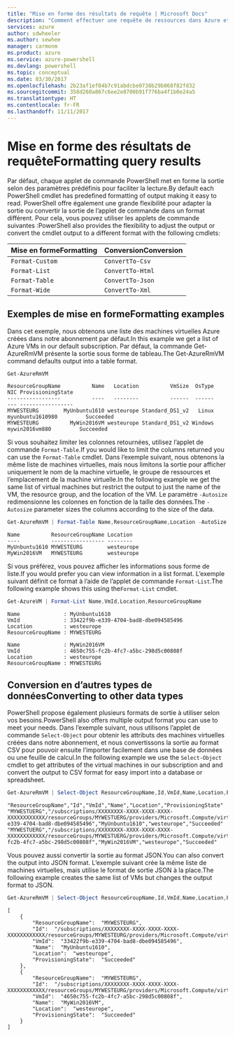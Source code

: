 ```yaml
---
title: "Mise en forme des résultats de requête | Microsoft Docs"
description: "Comment effectuer une requête de ressources dans Azure et mettre en forme les résultats."
services: azure
author: sdwheeler
ms.author: sewhee
manager: carmonm
ms.product: azure
ms.service: azure-powershell
ms.devlang: powershell
ms.topic: conceptual
ms.date: 03/30/2017
ms.openlocfilehash: 2b23af1ef84b7c91abdcbe0738b29b068f82fd32
ms.sourcegitcommit: 358d260a867c6ee2e8700b91f776ba4f1b0e24a5
ms.translationtype: HT
ms.contentlocale: fr-FR
ms.lasthandoff: 11/11/2017
---
```

# <a name="formatting-query-results"></a><span data-ttu-id="23a6f-103">Mise en forme des résultats de requête</span><span class="sxs-lookup"><span data-stu-id="23a6f-103">Formatting query results</span></span>

<span data-ttu-id="23a6f-104">Par défaut, chaque applet de commande PowerShell met en forme la sortie selon des paramètres prédéfinis pour faciliter la lecture.</span><span class="sxs-lookup"><span data-stu-id="23a6f-104">By default each PowerShell cmdlet has predefined formatting of output making it easy to read.</span></span>  <span data-ttu-id="23a6f-105">PowerShell offre également une grande flexibilité pour adapter la sortie ou convertir la sortie de l’applet de commande dans un format différent. Pour cela, vous pouvez utiliser les applets de commande suivantes :</span><span class="sxs-lookup"><span data-stu-id="23a6f-105">PowerShell also provides the flexibility to adjust the output or convert the cmdlet output to a different format with the following cmdlets:</span></span>

| <span data-ttu-id="23a6f-106">Mise en forme</span><span class="sxs-lookup"><span data-stu-id="23a6f-106">Formatting</span></span>      | <span data-ttu-id="23a6f-107">Conversion</span><span class="sxs-lookup"><span data-stu-id="23a6f-107">Conversion</span></span>       |
|-----------------|------------------|
| `Format-Custom` | `ConvertTo-Csv`  |
| `Format-List`   | `ConvertTo-Html` |
| `Format-Table`  | `ConvertTo-Json` |
| `Format-Wide`   | `ConvertTo-Xml`  |

## <a name="formatting-examples"></a><span data-ttu-id="23a6f-108">Exemples de mise en forme</span><span class="sxs-lookup"><span data-stu-id="23a6f-108">Formatting examples</span></span>

<span data-ttu-id="23a6f-109">Dans cet exemple, nous obtenons une liste des machines virtuelles Azure créées dans notre abonnement par défaut.</span><span class="sxs-lookup"><span data-stu-id="23a6f-109">In this example we get a list of Azure VMs in our default subscription.</span></span>  <span data-ttu-id="23a6f-110">Par défaut, la commande Get-AzureRmVM présente la sortie sous forme de tableau.</span><span class="sxs-lookup"><span data-stu-id="23a6f-110">The Get-AzureRmVM command defaults output into a table format.</span></span>

```powershell
Get-AzureRmVM
```

```
ResourceGroupName          Name   Location          VmSize  OsType              NIC ProvisioningState
-----------------          ----   --------          ------  ------              --- -----------------
MYWESTEURG        MyUnbuntu1610 westeurope Standard_DS1_v2   Linux myunbuntu1610980         Succeeded
MYWESTEURG          MyWin2016VM westeurope Standard_DS1_v2 Windows   mywin2016vm880         Succeeded
```

<span data-ttu-id="23a6f-111">Si vous souhaitez limiter les colonnes retournées, utilisez l’applet de commande `Format-Table`.</span><span class="sxs-lookup"><span data-stu-id="23a6f-111">If you would like to limit the columns returned you can use the `Format-Table` cmdlet.</span></span> <span data-ttu-id="23a6f-112">Dans l’exemple suivant, nous obtenons la même liste de machines virtuelles, mais nous limitons la sortie pour afficher uniquement le nom de la machine virtuelle, le groupe de ressources et l’emplacement de la machine virtuelle.</span><span class="sxs-lookup"><span data-stu-id="23a6f-112">In the following example we get the same list of virtual machines but restrict the output to just the name of the VM, the resource group, and the location of the VM.</span></span>  <span data-ttu-id="23a6f-113">Le paramètre `-Autosize` redimensionne les colonnes en fonction de la taille des données.</span><span class="sxs-lookup"><span data-stu-id="23a6f-113">The `-Autosize` parameter sizes the columns according to the size of the data.</span></span>

```powershell
Get-AzureRmVM | Format-Table Name,ResourceGroupName,Location -AutoSize
```

```
Name          ResourceGroupName Location
----          ----------------- --------
MyUnbuntu1610 MYWESTEURG        westeurope
MyWin2016VM   MYWESTEURG        westeurope
```

<span data-ttu-id="23a6f-114">Si vous préférez, vous pouvez afficher les informations sous forme de liste.</span><span class="sxs-lookup"><span data-stu-id="23a6f-114">If you would prefer you can view information in a list format.</span></span> <span data-ttu-id="23a6f-115">L’exemple suivant définit ce format à l’aide de l’applet de commande `Format-List`.</span><span class="sxs-lookup"><span data-stu-id="23a6f-115">The following example shows this using the`Format-List` cmdlet.</span></span>

```powershell
Get-AzureVM | Format-List Name,VmId,Location,ResourceGroupName
```

```
Name              : MyUnbuntu1610
VmId              : 33422f9b-e339-4704-bad8-dbe094585496
Location          : westeurope
ResourceGroupName : MYWESTEURG

Name              : MyWin2016VM
VmId              : 4650c755-fc2b-4fc7-a5bc-298d5c00808f
Location          : westeurope
ResourceGroupName : MYWESTEURG
```

## <a name="converting-to-other-data-types"></a><span data-ttu-id="23a6f-116">Conversion en d’autres types de données</span><span class="sxs-lookup"><span data-stu-id="23a6f-116">Converting to other data types</span></span>

<span data-ttu-id="23a6f-117">PowerShell propose également plusieurs formats de sortie à utiliser selon vos besoins.</span><span class="sxs-lookup"><span data-stu-id="23a6f-117">PowerShell also offers multiple output format you can use to meet your needs.</span></span>  <span data-ttu-id="23a6f-118">Dans l’exemple suivant, nous utilisons l’applet de commande `Select-Object` pour obtenir les attributs des machines virtuelles créées dans notre abonnement, et nous convertissons la sortie au format CSV pour pouvoir ensuite l’importer facilement dans une base de données ou une feuille de calcul.</span><span class="sxs-lookup"><span data-stu-id="23a6f-118">In the following example we use the `Select-Object` cmdlet to get attributes of the virtual machines in our subscription and and convert the output to CSV format for easy import into a database or spreadsheet.</span></span>

```powershell
Get-AzureRmVM | Select-Object ResourceGroupName,Id,VmId,Name,Location,ProvisioningState | ConvertTo-Csv -NoTypeInformation
```

```
"ResourceGroupName","Id","VmId","Name","Location","ProvisioningState"
"MYWESTUERG","/subscriptions/XXXXXXXX-XXXX-XXXX-XXXX-XXXXXXXXXXXX/resourceGroups/MYWESTUERG/providers/Microsoft.Compute/virtualMachines/MyUnbuntu1610","33422f9b-e339-4704-bad8-dbe094585496","MyUnbuntu1610","westeurope","Succeeded"
"MYWESTUERG","/subscriptions/XXXXXXXX-XXXX-XXXX-XXXX-XXXXXXXXXXXX/resourceGroups/MYWESTUERG/providers/Microsoft.Compute/virtualMachines/MyWin2016VM","4650c755-fc2b-4fc7-a5bc-298d5c00808f","MyWin2016VM","westeurope","Succeeded"
```

<span data-ttu-id="23a6f-119">Vous pouvez aussi convertir la sortie au format JSON.</span><span class="sxs-lookup"><span data-stu-id="23a6f-119">You can also convert the output into JSON format.</span></span>  <span data-ttu-id="23a6f-120">L’exemple suivant crée la même liste de machines virtuelles, mais utilise le format de sortie JSON à la place.</span><span class="sxs-lookup"><span data-stu-id="23a6f-120">The following example creates the same list of VMs but changes the output format to JSON.</span></span>

```powershell
Get-AzureRmVM | Select-Object ResourceGroupName,Id,VmId,Name,Location,ProvisioningState | ConvertTo-Json
```

```
[
    {
        "ResourceGroupName":  "MYWESTEURG",
        "Id":  "/subscriptions/XXXXXXXX-XXXX-XXXX-XXXX-XXXXXXXXXXXX/resourceGroups/MYWESTEURG/providers/Microsoft.Compute/virtualMachines/MyUnbuntu1610",
        "VmId":  "33422f9b-e339-4704-bad8-dbe094585496",
        "Name":  "MyUnbuntu1610",
        "Location":  "westeurope",
        "ProvisioningState":  "Succeeded"
    },
    {
        "ResourceGroupName":  "MYWESTEURG",
        "Id":  "/subscriptions/XXXXXXXX-XXXX-XXXX-XXXX-XXXXXXXXXXXX/resourceGroups/MYWESTEURG/providers/Microsoft.Compute/virtualMachines/MyWin2016VM",
        "VmId":  "4650c755-fc2b-4fc7-a5bc-298d5c00808f",
        "Name":  "MyWin2016VM",
        "Location":  "westeurope",
        "ProvisioningState":  "Succeeded"
    }
]
```

